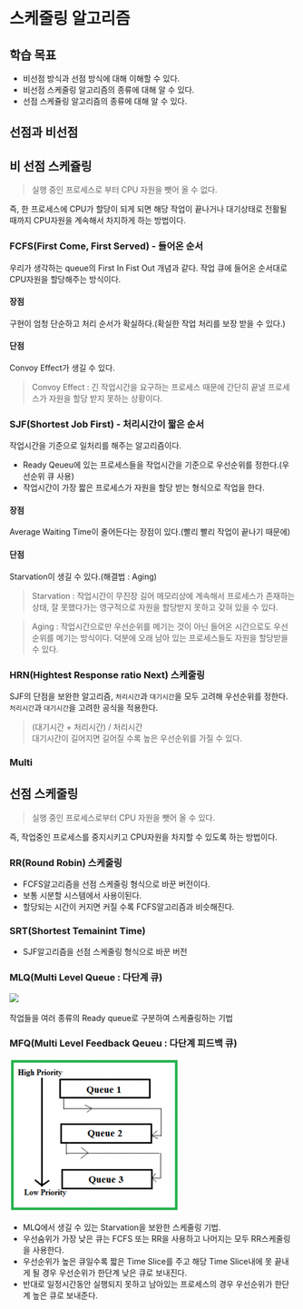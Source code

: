 # 스케줄링 알고리즘

## 학습 목표
- 비선점 방식과 선점 방식에 대해 이해할 수 있다.
- 비선점 스케줄링 알고리즘의 종류에 대해 알 수 있다.
- 선점 스케쥴링 알고리즘의 종류에 대해 알 수 있다.

## 선점과 비선점


## 비 선점 스케쥴링

> 실행 중인 프로세스로 부터 CPU 자원을 뺏어 올 수 없다.

즉, 한 프로세스에 CPU가 할당이 되게 되면 해당 작업이 끝나거나 대기상태로 전활될 때까지 CPU자원을 계속해서 차지하게 하는 방법이다.

### FCFS(First Come, First Served) - 들어온 순서
우리가 생각하는 queue의 First In Fist Out 개념과 같다. 작업 큐에 들어온 순서대로 CPU자원을 할당해주는 방식이다.

#### 장점
구현이 엄청 단순하고 처리 순서가 확실하다.(확실한 작업 처리를 보장 받을 수 있다.)

#### 단점
Convoy Effect가 생길 수 있다.

> Convoy Effect : 긴 작업시간을 요구하는 프로세스 때문에 간단히 끝낼 프로세스가 자원을 할당 받지 못하는 상황이다.

### SJF(Shortest Job First) - 처리시간이 짧은 순서

작업시간을 기준으로 일처리를 해주는 알고리즘이다.  

- Ready Qeueu에 있는 프로세스들을 작업시간을 기준으로 우선순위를 정한다.(우선순위 큐 사용)
- 작업시간이 가장 짧은 프로세스가 자원을 할당 받는 형식으로 작업을 한다.

#### 장점
Average Waiting Time이 줄어든다는 장점이 있다.(빨리 빨리 작업이 끝나기 때문에)

#### 단점
Starvation이 생길 수 있다.(해결법 : Aging)

> Starvation : 작업시간이 무진장 길어 메모리상에 계속해서 프로세스가 존재하는 상태, 잘 못했다가는 영구적으로 자원을 할당받지 못하고 갖혀 있을 수 있다.

> Aging : 작업시간으로만 우선순위를 메기는 것이 아닌 들어온 시간으로도 우선순위를 메기는 방식이다. 덕분에 오래 남아 있는 프로세스들도 자원을 할당받을 수 있다.

### HRN(Hightest Response ratio Next) 스케줄링
SJF의 단점을 보완한 알고리즘, `처리시간`과 `대기시간`을 모두 고려해 우선순위를 정한다. `처리시간`과 `대기시간`을 고려한 공식을 적용한다.

> (대기시간 + 처리시간) / 처리시간  
> 대기시간이 길어지면 길어질 수록 높은 우선순위를 가질 수 있다.


### Multi 


## 선점 스케줄링

> 실행 중인 프로세스로부터 CPU 자원을 뺏어 올 수 있다.

즉, 작업중인 프로세스를 중지시키고 CPU자원을 차지할 수 있도록 하는 방법이다.

### RR(Round Robin) 스케줄링


- FCFS알고리즘을 선점 스케줄링 형식으로 바꾼 버전이다.
- 보통 시분할 시스템에서 사용이된다.
- 할당되는 시간이 커지면 커질 수록 FCFS알고리즘과 비슷해진다.


### SRT(Shortest Temainint Time)

- SJF알고리즘을 선점 스케줄링 형식으로 바꾼 버전

### MLQ(Multi Level Queue : 다단계 큐)

<image src = "images/multilevel_queue.jpg" width = "500">

작업들을 여러 종류의 Ready queue로 구분하여 스케쥴링하는 기법

### MFQ(Multi Level Feedback Qeueu : 다단계 피드백 큐)

![](images/Multilevel-Feedback-Queue-Scheduling-300x269.png)

- MLQ에서 생길 수 있는 Starvation을 보완한 스케줄링 기법.
- 우선숨위가 가장 낮은 큐는 FCFS 또는 RR을 사용하고 나머지는 모두 RR스케줄링을 사용한다.
- 우선순위가 높은 큐일수록 짧은 Time Slice를 주고 해당 Time Slice내에 못 끝내게 될 경우 우선순위가 한단계 낮은 큐로 보내진다.
- 반대로 일정시간동안 실행되지 못하고 남아있는 프로세스의 경우 우선순위가 한단계 높은 큐로 보내준다.